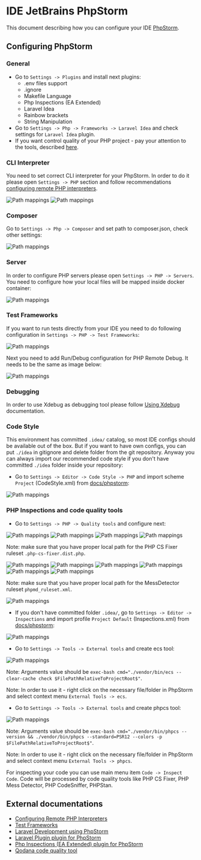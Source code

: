 # IDE JetBrains PhpStorm
This document describing how you can configure your IDE [PhpStorm](https://www.jetbrains.com/phpstorm/).

## Configuring PhpStorm
### General
* Go to `Settings -> Plugins` and install next plugins:
    - .env files support
    - .ignore
    - Makefile Language
    - Php Inspections (EA Extended)
    - Laravel Idea
    - Rainbow brackets
    - String Manipulation
* Go to `Settings -> Php -> Frameworks -> Laravel Idea` and check settings for `Laravel Idea` plugin.
* If you want control quality of your PHP project - pay your attention to the tools, described [here](development.md).

### CLI Interpreter
You need to set correct CLI interpreter for your PhpStorm.
In order to do it please open `Settings -> PHP` section and follow recommendations [configuring remote PHP interpreters](https://www.jetbrains.com/help/phpstorm/configuring-remote-interpreters.html).

![Path mappings](images/phpstorm_00.png)
![Path mappings](images/phpstorm_01.png)

### Composer
Go to `Settings -> Php -> Composer` and set path to composer.json, check other settings:

![Path mappings](images/phpstorm_02.png)

### Server
In order to configure PHP servers please open `Settings -> PHP -> Servers`.
You need to configure how your local files will be mapped inside docker container:

![Path mappings](images/phpstorm_03.png)

### Test Frameworks
If you want to run tests directly from your IDE you need to do following configuration in `Settings -> PHP -> Test Frameworks`:

![Path mappings](images/phpstorm_04.png)

Next you need to add Run/Debug configuration for PHP Remote Debug. It needs to be the same as image below:

![Path mappings](images/phpstorm_05.png)

### Debugging
In order to use Xdebug as debugging tool please follow [Using Xdebug](xdebug.md) documentation.

### Code Style
This environment has committed `.idea/` catalog, so most IDE configs should be available out of the box. But if you want to have own configs, you can put `./idea` in gitignore and delete folder from the git repository.
Anyway you can always import our recommended code style if you don't have committed `./idea` folder inside your repository:
* Go to `Settings -> Editor -> Code Style -> PHP` and import scheme `Project` (CodeStyle.xml) from [docs/phpstorm](phpstorm):

![Path mappings](images/phpstorm_code_style.png)

### PHP Inspections and code quality tools
* Go to `Settings -> PHP -> Quality tools` and configure next:

![Path mappings](images/phpstorm_06.png)
![Path mappings](images/phpstorm_php_code_sniffer_1.png)
![Path mappings](images/phpstorm_php_code_sniffer_2.png)
![Path mappings](images/phpstorm_php_cs_fixer_1.png)

Note: make sure that you have proper local path for the PHP CS Fixer ruleset `.php-cs-fixer.dist.php`.

![Path mappings](images/phpstorm_php_cs_fixer_2.png)
![Path mappings](images/phpstorm_laravel_pint_1.png)
![Path mappings](images/phpstorm_laravel_pint_2.png)
![Path mappings](images/phpstorm_phpstan_1.png)
![Path mappings](images/phpstorm_phpstan_2.png)
![Path mappings](images/phpstorm_phpmd_1.png)

Note: make sure that you have proper local path for the MessDetector ruleset `phpmd_ruleset.xml`.

![Path mappings](images/phpstorm_phpmd_2.png)

* If you don't have committed folder `.idea/`, go to `Settings -> Editor -> Inspections` and import profile `Project Default` (Inspections.xml) from [docs/phpstorm](phpstorm):

![Path mappings](images/phpstorm_inspections.png)

* Go to `Settings -> Tools -> External tools` and create ecs tool:

![Path mappings](images/phpstorm_12.png)

Note: Arguments value should be `exec-bash cmd="./vendor/bin/ecs --clear-cache check $FilePathRelativeToProjectRoot$"`.

Note: In order to use it - right click on the necessary file/folder in PhpStorm and select context menu `External Tools -> ecs`.

* Go to `Settings -> Tools -> External tools` and create phpcs tool:

![Path mappings](images/phpstorm_13.png)

Note: Arguments value should be `exec-bash cmd="./vendor/bin/phpcs --version && ./vendor/bin/phpcs --standard=PSR12 --colors -p $FilePathRelativeToProjectRoot$"`.

Note: In order to use it - right click on the necessary file/folder in PhpStorm and select context menu `External Tools -> phpcs`.


For inspecting your code you can use main menu item `Code -> Inspect Code`. Code will be processed by code quality tools like PHP CS Fixer, PHP Mess Detector, PHP CodeSniffer, PHPStan.

## External documentations
* [Configuring Remote PHP Interpreters](https://www.jetbrains.com/help/phpstorm/configuring-remote-interpreters.html)
* [Test Frameworks](https://www.jetbrains.com/help/phpstorm/php-test-frameworks.html)
* [Laravel Development using PhpStorm](https://blog.jetbrains.com/phpstorm/2015/01/laravel-development-using-phpstorm/)
* [Laravel Plugin plugin for PhpStorm](https://plugins.jetbrains.com/plugin/7532-laravel)
* [Php Inspections (EA Extended) plugin for PhpStorm](https://plugins.jetbrains.com/idea/plugin/7622-php-inspections-ea-extended-)
* [Qodana code quality tool](https://blog.jetbrains.com/qodana/2023/09/code-quality-under-pressure-supporting-developers-with-qodana-integration-in-intellij-based-ides/)